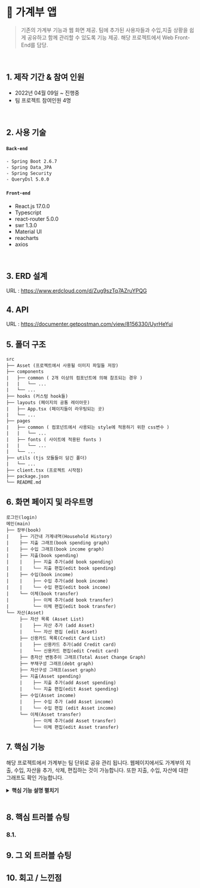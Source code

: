 # :pushpin: 가계부 앱
> 기존의 가계부 기능과 웹 화면 제공.
> 팀에 추가된 사용자들과 수입,지출 상황을 쉽게 공유하고 함께 관리할 수 있도록 기능 제공.
> 해당 프로젝트에서 Web Front-End를 담당.
</br>

## 1. 제작 기간 & 참여 인원
- 2022년 04월 09일 ~ 진행중
- 팀 프로젝트 참여인원 4명

</br>

## 2. 사용 기술
#### `Back-end`
    - Spring Boot 2.6.7
    - Spring Data_JPA
    - Spring Security
    - QueryDsl 5.0.0

#### `Front-end`
  - React.js 17.0.0
  - Typescript
  - react-router 5.0.0
  - swr 1.3.0
  - Material UI
  - reacharts
  - axios

</br>

## 3. ERD 설계
URL : https://www.erdcloud.com/d/Zug9szTq7AZruYPQG

## 4. API
URL : https://documenter.getpostman.com/view/8156330/UyrHeYui

## 5. 폴더 구조
```text
src
├── Asset (프로젝트에서 사용될 이미지 파일들 저장)
├── components
|   ├── common ( 2개 이상의 컴포넌트에 의해 참조되는 경우 )
|   |   └── ...
|   └── ... 
├── hooks (커스텀 hook들)
├── layouts (페이지의 공통 레이아웃)
|   ├── App.tsx (페이지들이 라우팅되는 곳)
|   └── ...
├── pages
|   ├── common ( 컴포넌트에서 사용되는 style에 적용하기 위한 css변수 )
|   |   └── ...
|   ├── fonts ( 사이트에 적용된 fonts )
|   |   └── ...
|   └── ...
├── utils (tjs 모듈들이 담긴 폴더)
|   └── ...
├── client.tsx (프로젝트 시작점)
├── package.json
└── README.md
```

## 6. 화면 페이지 및 라우트명
```text
로그인(login)
메인(main)
├── 장부(book)
|    ├── 기간내 가계내역(Household History)
|    ├── 지출 그래프(book spending graph)
|    ├── 수입 그래프(book income graph)
|    ├── 지출(book spending)
|    |    ├── 지출 추가(add book spending)
|    |    └── 지출 편집(edit book spending)
|    ├── 수입(book income)
|    |    ├── 수입 추가(add book income)
|    |    └── 수입 편집(edit book income)
|    └── 이체(book transfer)
|         ├── 이체 추가(add book transfer)
|         └── 이체 편집(edit book transfer)
└── 자산(Asset)
     ├── 자산 목록 (Asset List)
     |    ├── 자산 추가 (add Asset)
     |    └── 자산 편집 (edit Asset)
     ├── 신용카드 목록(Credit Card List)
     |    ├── 신용카드 추가(add Credit card)
     |    └── 신용카드 편집(edit Credit card)
     ├── 총자산 변동추이 그래프(Total Asset Change Graph)
     ├── 부채구성 그래프(debt graph)
     ├── 자산구성 그래프(asset graph)
     ├── 지출(Asset spending)
     |    ├── 지출 추가(add Asset spending)    
     |    └── 지출 편집(edit Asset spending)
     ├── 수입(Asset income)
     |    ├── 수입 추가 (add Asset income)
     |    └── 수입 편집 (edit Asset income)
     └── 이체(Asset transfer)
          ├── 이체 추가(add Asset transfer)
          └── 이체 편집(edit Asset transfer)
```

## 7. 핵심 기능
해당 프로젝트에서 가계부는 팀 단위로 공유 관리 됩니다.
웹페이지에서도 가계부의 지출, 수입, 자산을 추가, 삭제, 편집하는 것이 가능합니다.
또한 지출, 수입, 자산에 대한 그래프도 확인 가능합니다.

<details>
<summary><b>핵심 기능 설명 펼치기</b></summary>
<div markdown="1">

### 7.1. 가계부 공유 기능
사용자는 언제나 하나 이상의 팀에 소속되어 있고 팀은 1명 이상의 인원을 보유하도록 DB를 설계하였습니다. 
![team user](/00%20%EA%B4%80%EB%A0%A8%20%EC%9D%B4%EB%AF%B8%EC%A7%80/team%2Cuser%20ERD.png)

웹페이에서도 선택한 Team의 가계부를 출력하도록 되어 있습니다.

### 7.2. 웹 페이지 지원
앱에서 입력된 내용은 서버의 DB에 저장되므로 웹 페이지에서도 가계부의 내용을 확인, 편집 가능합니다.


-**그래프 출력** 
    - Rechars 라이브러리를 사용하여 그래프를 출력합니다.

-**Redux 대신 swr사용** :pushpin: [코드 확인]()
    - Redux대신 비동기에 더 적합한 swr을 이용하였습니다.


</div>
</details>

</br>

## 8. 핵심 트러블 슈팅
### 8.1. 



## 9. 그 외 트러블 슈팅

## 10. 회고 / 느낀점




